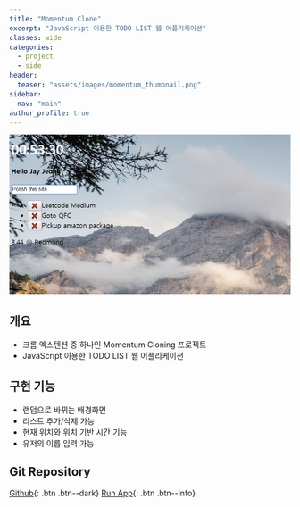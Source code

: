 ```yaml
---
title: "Momentum Clone"
excerpt: "JavaScript 이용한 TODO LIST 웹 어플리케이션"
classes: wide
categories: 
  - project
  - side
header:
  teaser: "assets/images/momentum_thumbnail.png"
sidebar:
  nav: "main"
author_profile: true
---
```


![Forfun_thumnail](/assets/images/momentum_page.png)

## 개요
* 크롬 엑스텐션 중 하나인 Momentum Cloning 프로젝트
* JavaScript 이용한 TODO LIST 웹 어플리케이션  

## 구현 기능
- 랜덤으로 바뀌는 배경화면
- 리스트 추가/삭제 가능
- 현재 위치와 위치 기반 시간 기능
- 유저의 이름 입력 가능

## Git Repository
[Github](https://github.com/jaykop/nomadcoders/tree/master/vanilla_js/momentum_clone){: .btn .btn--dark}
[Run App](https://jaykop.github.io/nomadcoders/vanilla_js/momentum_clone/index.html){: .btn .btn--info}